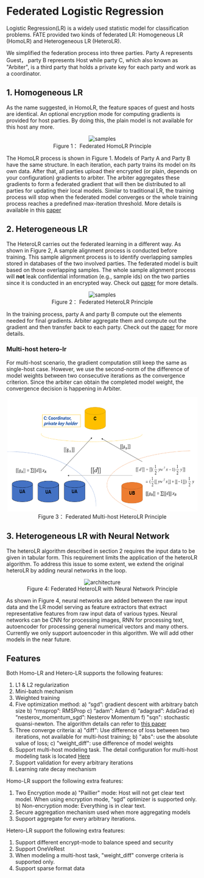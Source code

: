 # Federated Logistic Regression

Logistic Regression(LR) is a widely used statistic model for classification problems. FATE provided two kinds of federated LR: Homogeneous LR (HomoLR) and Heterogeneous LR (HeteroLR). 

We simplified the federation process into three parties. Party A represents Guest， party B represents Host while party C, which also known as "Arbiter", is a third party that holds a private key for each party and work as a coordinator. 
 
## 1. Homogeneous LR 

As the name suggested, in HomoLR, the feature spaces of guest and hosts are identical. An optional encryption mode for computing gradients is provided for host parties. By doing this, the plain model is not available for this host any more. 

<div style="text-align:center", align=center>
<img src="./images/HomoLR.png" alt="samples" width="500" height="250" /><br/>
Figure 1： Federated HomoLR Principle</div> 

The HomoLR process is shown in Figure 1. Models of Party A and Party B have the same structure.
In each iteration, each party trains its model on its own data. After that, all parties upload their encrypted (or plain, depends on your configuration) gradients to arbiter. The arbiter aggregates these gradients to form a federated gradient that will then be distributed to all parties for updating their local models. Similar to traditional LR, the training process will stop when the federated model converges or the whole training process reaches a predefined max-iteration threshold. More details is available in this [paper](https://dl.acm.org/citation.cfm?id=3133982)


## 2. Heterogeneous LR 

The HeteroLR carries out the federated learning in a different way. As shown in Figure 2, A sample alignment process is conducted before training. This sample alignment process is to identify overlapping samples stored in databases of the two involved parties. The federated model is built based on those overlapping samples. The whole sample alignment process will **not** leak confidential information (e.g., sample ids) on the two parties since it is conducted in an encrypted way. Check out [paper](https://arxiv.org/abs/1711.10677) for more details. 

 <div style="text-align:center", align=center>
<img src="./images/HeteroLR.png" alt="samples" width="500" height="300" /><br/>
Figure 2： Federated HeteroLR Principle
</div>

In the training process, party A and party B compute out the elements needed for final gradients. Arbiter aggregate them and compute
out the gradient and then transfer back to each party. Check out the [paper](https://arxiv.org/abs/1711.10677) for more details.

### Multi-host hetero-lr

For multi-host scenario, the gradient computation still keep the same as single-host case. However, we use the second-norm of the difference of model weights between two consecutive iterations as the convergence criterion. Since the arbiter can obtain the completed model weight, the convergence decision is happening in Arbiter.

 <div style="text-align:center", align=center>
<img src="./images/hetero_lr_multi_host.png" alt="samples" width="500" height="300" /><br/>
Figure 3： Federated Multi-host HeteroLR Principle
</div>

## 3. Heterogeneous LR with Neural Network

The heteroLR algorithm described in section 2 requires the input data to be given in tabular form. This requirement limits the application of the heteroLR algorithm. To address this issue to some extent, we extend the original heteroLR by adding neural networks in the loop. 

<div style="text-align:center", align=center>
<img src="./images/HeteroLR-NN.png" alt="architecture" width="550" height="350" />
<br/>
Figure 4: Federated HeteroLR with Neural Network Principle </div>

As shown in Figure 4, neural networks are added between the raw input data and the LR model serving as feature extractors that extract representative features from raw input data of various types. Neural networks can be CNN for processing images, RNN for processing text, autoencoder for processing general numerical vectors and many others. Currently we only support autoencoder in this algorithm. We will add other models in the near future.

## Features

Both Homo-LR and Hetero-LR supports the following features:

1. L1 & L2 regularization
2. Mini-batch mechanism
3. Weighted training
4. Five optimization method:
    a)	“sgd”: gradient descent with arbitrary batch size
    b) “rmsprop”: RMSProp
    c) “adam”: Adam
    d) “adagrad”: AdaGrad
    e) “nesterov_momentum_sgd”: Nesterov Momentum
    f) "sqn": stochastic quansi-newton. The algorithm details can refer to [this paper](https://arxiv.org/abs/1912.00513v2)
5. Three converge criteria:
    a) "diff": Use difference of loss between two iterations, not available for multi-host training;
    b) "abs": use the absolute value of loss;
    c) "weight_diff": use difference of model weights
6. Support multi-host modeling task. The detail configuration for multi-host modeling task is located [Here](../../../doc/dsl_conf_setting_guide.md)
7. Support validation for every arbitrary iterations
8. Learning rate decay mechanism


Homo-LR support the following extra features:
1. Two Encryption mode
    a) "Paillier" mode: Host will not get clear text model. When using encryption mode, "sgd" optimizer is supported only.
    b) Non-encryption mode: Everything is in clear text.
2. Secure aggregation mechanism used when more aggregating models
3. Support aggregate for every arbitrary iterations.


Hetero-LR support the following extra features:
1. Support different encrypt-mode to balance speed and security
2. Support OneVeRest
3. When modeling a multi-host task, "weight_diff" converge criteria is supported only.
4. Support sparse format data
